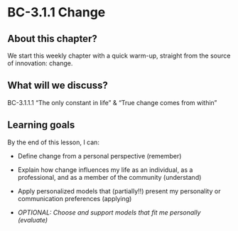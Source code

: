 # BC-3.1.1 Change 

## About this chapter?
We start this weekly chapter with a quick warm-up, straight from the source of innovation: change. 

## What will we discuss? 

BC-3.1.1.1 “The only constant in life” & “True change comes from within”

## Learning goals

By the end of this lesson, I can: 

* Define change from a personal perspective (remember)

* Explain how change influences my life as an individual, as a professional, and as a member of the 
community (understand)

* Apply personalized models that (partially!!) present my personality or communication preferences 
(applying) 

* *OPTIONAL: Choose and support models that fit me personally (evaluate)*


